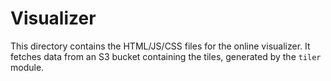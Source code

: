 # Visualizer

This directory contains the HTML/JS/CSS files for the online visualizer. It fetches data from an S3 bucket containing the tiles, generated by the `tiler` module.